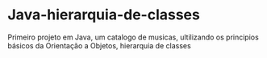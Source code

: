 # Java-hierarquia-de-classes
Primeiro projeto em Java, um catalogo de musicas, ultilizando os principios básicos da Orientação a Objetos, hierarquia de classes

